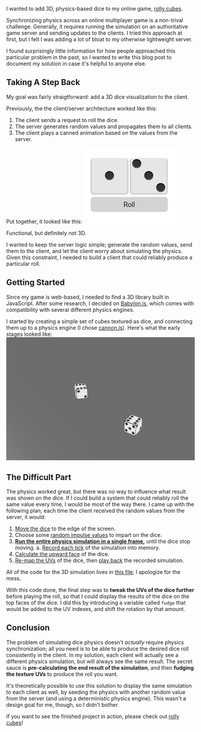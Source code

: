 
I wanted to add 3D, physics-based dice to my online game, [rolly cubes](https://rollycubes.com).

Synchronizing physics across an online multiplayer game is a non-trival challenge. Generally, it requires running the simulation on an authoritative game server and sending updates to the clients. I tried this approach at first, but I felt I was adding a lot of bloat to my otherwise lightweight server.

I found surprisingly little information for how people approached this particular problem in the past, so I wanted to write this blog post to document my solution in case it's helpful to anyone else.

## Taking A Step Back

My goal was fairly straigtforward: add a 3D dice visualization to the client.

Previously, the the client/server architecture worked like this:
  1. The client sends a request to roll the dice.
  1. The server generates random values and propagates them to all clients.
  1. The client plays a canned animation based on the values from the server.

Put together, it looked like this:
![2D Dice Roll Animation](./2d_roll.gif)

Functional, but definitely not 3D.

I wanted to keep the server logic simple; generate the random values, send them to the client, and let the client worry about simulating the physics. Given this constraint, I needed to build a client that could reliably produce a particular roll.

## Getting Started

Since my game is web-based, I needed to find a 3D library built in JavaScript. After some research, I decided on [Babylon.js](https://www.babylonjs.com/), which comes with compatibility with several different physics engines.

I started by creating a simple set of cubes textured as dice, and connecting them up to a physics engine (I chose [cannon.js](https://schteppe.github.io/cannon.js/)). Here's what the early stages looked like:
![Early 3D dice roll](./early_3d_dice.gif)

## The Difficult Part

The physics worked great, but there was no way to influence what result was shown on the dice. If I could build a system that could reliably roll the same value every time, I would be most of the way there. I came up with the following plan; each time the client received the random values from the server, it would:

  1. [Move the dice](https://github.com/cgsdev0/rollycubes/blob/8d419a12284569f0c40959a4de6482b603ce759a/client/src/3d/main.ts#L384-L388) to the edge of the screen.
  1. Choose some [random impulse values](https://github.com/cgsdev0/rollycubes/blob/8d419a12284569f0c40959a4de6482b603ce759a/client/src/3d/main.ts#L393-L403) to impart on the dice.
  1. **[Run the entire physics simulation in a single frame](https://github.com/cgsdev0/rollycubes/blob/8d419a12284569f0c40959a4de6482b603ce759a/client/src/3d/main.ts#L410-L414),** until the dice stop moving.
    a. [Record each tick](https://github.com/cgsdev0/rollycubes/blob/8d419a12284569f0c40959a4de6482b603ce759a/client/src/3d/main.ts#L436-L447) of the simulation into memory.
  1. [Calculate the upward face](https://github.com/cgsdev0/rollycubes/blob/8d419a12284569f0c40959a4de6482b603ce759a/client/src/3d/main.ts#L24-L45) of the dice.
  1. [Re-map the UVs](https://github.com/cgsdev0/rollycubes/blob/8d419a12284569f0c40959a4de6482b603ce759a/client/src/3d/main.ts#L48-L73) of the dice, then [play back](https://github.com/cgsdev0/rollycubes/blob/8d419a12284569f0c40959a4de6482b603ce759a/client/src/3d/main.ts#L482-L516) the recorded simulation.

All of the code for the 3D simulation lives in [this file](https://github.com/cgsdev0/rollycubes/blob/8d419a12284569f0c40959a4de6482b603ce759a/client/src/3d/main.ts); I apologize for the mess.

With this code done, the final step was to **tweak the UVs of the dice further** before playing the roll, so that I could display the results of the dice on the top faces of the dice. I did this by introducing a variable called `fudge` that would be added to the UV indexes, and shift the rotation by that amount.

## Conclusion

The problem of simulating dice physics doesn't _actually_ require physics synchronization; all you need is to be able to produce the desired dice roll consistently in the client. In my solution, each client will actually see a different physics simulation, but will always see the same result. The secret sauce is **pre-calculating the end result of the simulation**, and then **fudging the texture UVs** to produce the roll you want.

It's theoretically possible to use this solution to display the same simulation to each client as well, by seeding the physics with another random value from the server (and using a deterministic physics engine). This wasn't a design goal for me, though, so I didn't bother.

If you want to see the finished project in action, please check out [rolly cubes](https://github.com/cgsdev0/rollycubes#dice-game)!

